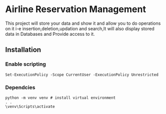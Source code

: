 # Airline Reservation Management
This project will store your data and show it and allow you to do operations on it i-e insertion,deletion,updation and search,It will also display stored data in Databases and Provide access to it.

## Installation

### Enable scripting
```
Set-ExecutionPolicy -Scope CurrentUser -ExecutionPolicy Unrestricted 
```

### Dependcies

``` 
python -m venv venv # install virtual environment 
. .
\venv\Scripts\activate

```

